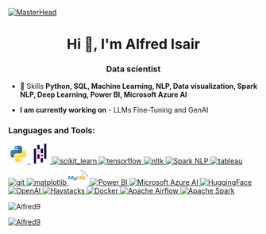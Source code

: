 [![MasterHead](https://user-images.githubusercontent.com/10498744/210012254-234538ff-d198-48aa-8964-37e6fd45d227.gif)](https://utkarshx27.wallet)

<h1 align="center">Hi 👋, I'm Alfred Isair</h1>
<h3 align="center"> Data scientist</h3>


- 💬 Skills **Python, SQL, Machine Learning, NLP, Data visualization, Spark NLP, Deep Learning, Power BI, Microsoft Azure AI**

-  **I am currently working on** - LLMs Fine-Tuning and GenAI

<h3 align="left">Languages and Tools:</h3>
<p align="left">
<a href="https://www.python.org" target="_blank" rel="noreferrer"> <img src="https://raw.githubusercontent.com/devicons/devicon/master/icons/python/python-original.svg" alt="python" width="40" height="40"/> </a>
<a href="https://pandas.pydata.org/" target="_blank" rel="noreferrer"> <img src="https://raw.githubusercontent.com/devicons/devicon/2ae2a900d2f041da66e950e4d48052658d850630/icons/pandas/pandas-original.svg" alt="pandas" width="40" height="40"/> </a>
<a href="https://scikit-learn.org/" target="_blank" rel="noreferrer"> <img src="https://upload.wikimedia.org/wikipedia/commons/0/05/Scikit_learn_logo_small.svg" alt="scikit_learn" width="40" height="40"/> </a>
<a href="https://www.tensorflow.org/" target="_blank" rel="noreferrer"> <img src="https://www.vectorlogo.zone/logos/tensorflow/tensorflow-icon.svg" alt="tensorflow" width="40" height="40"/> </a>
<a href="https://www.nltk.org/" target="_blank" rel="noreferrer"> <img src="https://www.vectorlogo.zone/logos/microsoft_azure/microsoft_azure-icon.svg" alt="nltk" width="40" height="40"/> </a>
<a href="https://sparknlp.com/" target="_blank" rel="noreferrer"> <img src="https://d4.alternativeto.net/n3ZOwhkWN4MfcjgR7o-OPFHqC-pQuK46uqisiLUmcqo/rs:fill:140:140:0/g:ce:0:0/YWJzOi8vZGlzdC9pY29ucy9zcGFjeV8xNTQxNDYucG5n.png" alt="Spark NLP" width="40" height="40"/> </a>
<a href="https://www.tableau.com/" target="_blank" rel="noreferrer"> <img src="https://cdn.worldvectorlogo.com/logos/tableau-software.svg" alt="tableau" width="40" height="40"/> </a>
<a href="https://git-scm.com/" target="_blank" rel="noreferrer"> <img src="https://www.vectorlogo.zone/logos/git-scm/git-scm-icon.svg" alt="git" width="40" height="40"/> </a>
<a href="https://matplotlib.org/" target="_blank" rel="noreferrer"> <img src="https://upload.wikimedia.org/wikipedia/commons/thumb/0/01/Created_with_Matplotlib-logo.svg/1200px-Created_with_Matplotlib-logo.svg.png" alt="matplotlib" width="40" height="40"/> </a>
<a href="https://www.mysql.com/" target="_blank" rel="noreferrer"> <img src="https://raw.githubusercontent.com/devicons/devicon/master/icons/mysql/mysql-original-wordmark.svg" alt="mysql" width="40" height="40"/> </a>
<a href="https://powerbi.microsoft.com/" target="_blank" rel="noreferrer"> <img src="https://upload.wikimedia.org/wikipedia/commons/thumb/c/cf/PowerBI_icon.svg/1200px-PowerBI_icon.svg.png" alt="Power BI" width="40" height="40"/> </a>
<a href="https://azure.microsoft.com/en-us/services/cognitive-services/language/" target="_blank" rel="noreferrer"> <img src="https://avatars.githubusercontent.com/u/25946165?s=200&v=4" alt="Microsoft Azure AI" width="40" height="40"/> </a>
<a href="https://huggingface.co/" target="_blank" rel="noreferrer"> <img src="https://huggingface.co/front/assets/huggingface_logo.svg" alt="HuggingFace" width="40" height="40"/> </a>
<a href="https://openai.com/" target="_blank" rel="noreferrer"> <img src="https://upload.wikimedia.org/wikipedia/commons/thumb/4/4d/OpenAI_Logo.svg/1200px-OpenAI_Logo.svg.png" alt="OpenAI" width="40" height="40"/> </a>
<a href="https://www.deepset.ai/haystacks" target="_blank" rel="noreferrer"> <img src="https://www.deepset.ai/img/haystacks-logo.svg" alt="Haystacks" width="40" height="40"/> </a>
<a href="https://www.docker.com/" target="_blank" rel="noreferrer"> <img src="https://www.vectorlogo.zone/logos/docker/docker-official.svg" alt="Docker" width="40" height="40"/> </a>
<a href="https://airflow.apache.org/" target="_blank" rel="noreferrer"> <img src="https://airflow.apache.org/docs/apache-airflow/stable/_images/airflow_tiny_landscape_inverse.png" alt="Apache Airflow" width="40" height="40"/> </a>
<a href="https://spark.apache.org/" target="_blank" rel="noreferrer"> <img src="https://upload.wikimedia.org/wikipedia/commons/f/f3/Apache_Spark_logo.svg" alt="Apache Spark" width="40" height="40"/> </a>
</p>

<p><img align="center" src="https://github-readme-stats.vercel.app/api/top-langs?username=Alfred9&show_icons=true&locale=en&layout=compact" alt="Alfred9" /></p>

<p align="left"> <a href="https://github.com/ryo-ma/github-profile-trophy"><img src="https://github-profile-trophy.vercel.app/?username=Alfred9" alt="Alfred9" /></a> </p>
